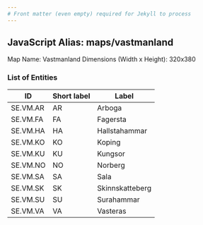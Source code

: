 ```yaml
---
# Front matter (even empty) required for Jekyll to process
---
```


## JavaScript Alias: maps/vastmanland

Map Name: Vastmanland
Dimensions (Width x Height): 320x380





### List of Entities

ID | Short label | Label
---|---|---|
SE.VM.AR|AR|Arboga
SE.VM.FA|FA|Fagersta
SE.VM.HA|HA|Hallstahammar
SE.VM.KO|KO|Koping
SE.VM.KU|KU|Kungsor
SE.VM.NO|NO|Norberg
SE.VM.SA|SA|Sala
SE.VM.SK|SK|Skinnskatteberg
SE.VM.SU|SU|Surahammar
SE.VM.VA|VA|Vasteras

